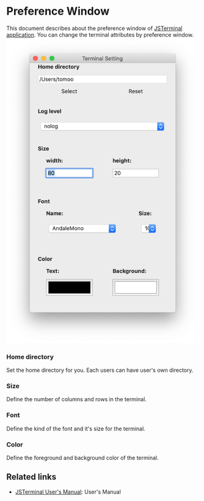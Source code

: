 # Preference Window
This document describes about the preference window of [JSTerminal application](https://github.com/steelwheels/JSTerminal#readme).
You can change the terminal attributes by preference window.
![Preference window](./Images/preference-screenshot.png)

### Home directory
Set the home directory for you. Each users can have user's own directory.
### Size
Define the number of columns and rows in the terminal.
### Font
Define the kind of the font and it's size for the terminal.
### Color
Define the foreground and background color of the terminal.

## Related links
* [JSTerminal User's Manual](https://github.com/steelwheels/JSTerminal#readme): User's Manual
